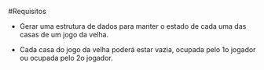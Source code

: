 #Requisitos

* Gerar uma estrutura de dados para manter o estado de cada uma das casas de um jogo da velha.

* Cada casa do jogo da velha poderá estar vazia, ocupada pelo 1o jogador ou ocupada pelo 2o jogador.
